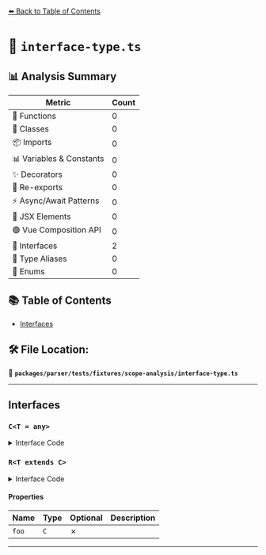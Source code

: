 [⬅️ Back to Table of Contents](../../../../../index.md)

# 📄 `interface-type.ts`

## 📊 Analysis Summary

| Metric | Count |
|--------|-------|
| 🔧 Functions | 0 |
| 🧱 Classes | 0 |
| 📦 Imports | 0 |
| 📊 Variables & Constants | 0 |
| ✨ Decorators | 0 |
| 🔄 Re-exports | 0 |
| ⚡ Async/Await Patterns | 0 |
| 💠 JSX Elements | 0 |
| 🟢 Vue Composition API | 0 |
| 📐 Interfaces | 2 |
| 📑 Type Aliases | 0 |
| 🎯 Enums | 0 |

## 📚 Table of Contents

- [Interfaces](#interfaces)

## 🛠️ File Location:
📂 **`packages/parser/tests/fixtures/scope-analysis/interface-type.ts`**


---

## Interfaces

### `C<T = any>`

<details><summary>Interface Code</summary>

```ts
interface C<T = any> {}
```
</details>

### `R<T extends C>`

<details><summary>Interface Code</summary>

```ts
interface R<T extends C> {
  foo: C;
}
```
</details>

#### Properties

| Name | Type | Optional | Description |
|------|------|----------|-------------|
| `foo` | `C` | ✗ |  |


---